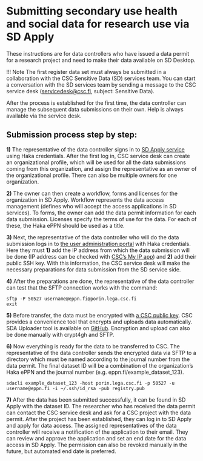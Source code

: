 # Submitting secondary use health and social data for research use via SD Apply

These instructions are for data controllers who have issued a data permit for a research project and need to make their data available on SD Desktop.

!!! Note 
    The  first register data set must always be submitted in a collaboration with the CSC Sensitive Data (SD) services team. You can start a conversation with the SD services team by sending a message to the CSC service desk (servicedesk@csc.fi, subject: Sensitive Data).

After the process is established for the first time, the data controller can manage the subsequent data submissions on their own. Help is always available via the service desk.

## Submission process step by step:

**1)** The representative of the data controller signs in to [SD Apply service](https://sd-apply.csc.fi/) using Haka credentials. After the first log in, CSC service desk can create an organizational profile, which will be used for all the data submissions coming from this organization, and assign the representative as an owner of the organizational profile. There can also be multiple owners for one organization.

**2)** The owner can then create a workflow, forms and licenses for the organization in SD Apply. Workflow represents the data access management (defines who will accept the access applications in SD services). To forms, the owner can add the data permit information for each data submission. Licenses specify the terms of use for the data. For each of these, the Haka ePPN should be used as a title.

**3)** Next, the representative of the data controller who will do the data submission logs in to [the user administration portal](https://admin.sd.csc.fi/) with Haka credentials. Here they must **1)** add the IP address from which the data submission will be done (IP address can be checked with [CSC’s My IP app](https://apps.csc.fi/myip/)) and **2)** add their public SSH key. With this information, the CSC service desk will make the necessary preparations for data submission from the SD service side.

**4)** After the preparations are done, the representative of the data controller can test that the SFTP connection works with the command:

```
sftp -P 50527 username@eppn.fi@porin.lega.csc.fi
exit
```

**5)** Before transfer, the data must be encrypted with [a CSC public key](https://admin.sd.csc.fi/publickey/?instance=single%20registry). CSC provides a convenience tool that encrypts and uploads data automatically. SDA Uploader tool is available on [GitHub](https://github.com/CSCfi/sda-uploader/releases). Encryption and upload can also be done manually with crypt4gh and SFTP.

**6)** Now everything is ready for the data to be transferred to CSC. The representative of the data controller sends the encrypted data via SFTP to a directory which must be named according to the journal number from the data permit. The final dataset ID will be a combination of  the organization’s Haka ePPN and the journal number (e.g. eppn.fi/example_dataset_123). 

```
sdacli example_dataset_123 -host porin.lega.csc.fi -p 50527 -u username@eppn.fi -i ~/.ssh/id_rsa -pub registry.pub
```

**7)** After the data has been submitted successfully, it can be found in SD Apply with the dataset ID. The researcher who has received the data permit can contact the CSC service desk and ask for a CSC project with the data permit. After the project has been established, they can log in to SD Apply and apply for data access. The assigned representatives of the data controller will receive a notification of the application to their email. They can review and approve the application and set an end date for the data access in SD Apply. The permission can also be revoked manually in the future, but automated end date is preferred.

